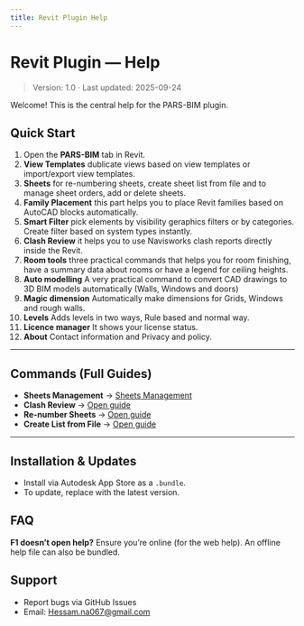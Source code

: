 ```yaml
---
title: Revit Plugin Help
---
```


# Revit Plugin — Help

> Version: 1.0 · Last updated: 2025-09-24

Welcome! This is the central help for the PARS-BIM plugin.

## Quick Start
1. Open the **PARS-BIM** tab in Revit.
2. **View Templates** dublicate views based on view templates or import/export view templates.
3. **Sheets** for re-numbering sheets, create sheet list from file and to manage sheet orders, add or delete sheets.
4. **Family Placement** this part helps you to place Revit families based on AutoCAD blocks automatically.
5. **Smart Filter** pick elements by visibility geraphics filters or by categories. Create filter based on system types instantly.
6. **Clash Review** it helps you to use Navisworks clash reports directly inside the Revit.
7. **Room tools** three practical commands that helps you for room finishing, have a summary data about rooms or have a legend for ceiling heights.
8. **Auto modelling** A very practical command to convert CAD drawings to 3D BIM models automatically (Walls, Windows and doors)
9. **Magic dimension** Automatically make dimensions for Grids, Windows and rough walls.
10. **Levels** Adds levels in two ways, Rule based and normal way.
11. **Licence manager** It shows your license status.
12. **About** Contact information and Privacy and policy.

---

## Commands (Full Guides)
- **Sheets Management** → [Sheets Management](commands/sheets-management.md)
- **Clash Review** → [Open guide](commands/clash-review.md)
- **Re-number Sheets** → [Open guide](commands/renumber-sheets.md)
- **Create List from File** → [Open guide](commands/create-list-from-file.md)

---

## Installation & Updates
- Install via Autodesk App Store as a `.bundle`.
- To update, replace with the latest version.

## FAQ
**F1 doesn’t open help?** Ensure you’re online (for the web help). An offline help file can also be bundled.

## Support
- Report bugs via GitHub Issues
- Email: Hessam.na067@gmail.com
